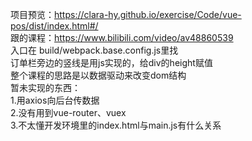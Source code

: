 项目预览：https://clara-hy.github.io/exercise/Code/vue-pos/dist/index.html#/  
跟的课程：https://www.bilibili.com/video/av48860539  
入口在 build/webpack.base.config.js里找  
订单栏旁边的竖线是用js实现的，给div的height赋值  
整个课程的思路是以数据驱动来改变dom结构  
暂未实现的东西：  
1.用axios向后台传数据   
2.没有用到vue-router、vuex   
3.不太懂开发环境里的index.html与main.js有什么关系  
